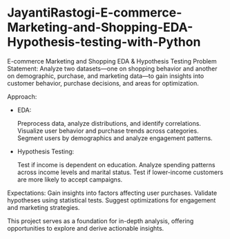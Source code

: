 # JayantiRastogi-E-commerce-Marketing-and-Shopping-EDA-Hypothesis-testing-with-Python

E-commerce Marketing and Shopping EDA & Hypothesis Testing
Problem Statement:
Analyze two datasets—one on shopping behavior and another on demographic, purchase, and marketing data—to gain insights into customer behavior, purchase decisions, and areas for optimization.

Approach:
  * EDA:

    Preprocess data, analyze distributions, and identify correlations.
    Visualize user behavior and purchase trends across categories.
    Segment users by demographics and analyze engagement patterns.
  * Hypothesis Testing:

    Test if income is dependent on education.
    Analyze spending patterns across income levels and marital status.
    Test if lower-income customers are more likely to accept campaigns.

    
Expectations:
  Gain insights into factors affecting user purchases.
  Validate hypotheses using statistical tests.
  Suggest optimizations for engagement and marketing strategies.


This project serves as a foundation for in-depth analysis, offering opportunities to explore and derive actionable insights.
